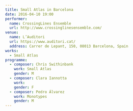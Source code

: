 ```yaml
---
title: Small Atlas in Barcelona
date: 2016-04-10 19:00
performer:
  name: CrossingLines Ensemble
  url: http://www.crossinglinesensemble.com/
venue:
  name: L’Auditori
  url: https://www.auditori.cat/
  address: Carrer de Lepant, 150, 08013 Barcelona, Spain
works:
  - Small Atlas
programme:
  - composer: Chris Swithinbank
    work: Small Atlas
    gender: M
  - composer: Clara Iannotta
    work:
    gender: F
  - composer: Pedro Álvarez
    work: Monotypes
    gender: M
---
```

